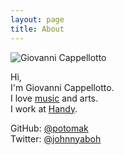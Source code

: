```yaml
---
layout: page
title: About
---
```


[music]: /music.html "Music"
[twitter]: http://twitter.com/johnnyaboh
[github]: http://github.com/potomak
[handy]: http://handy.com

![Giovanni Cappellotto](/assets/me.jpg)

Hi,<br>
I'm Giovanni Cappellotto.<br>
I love [music][music] and arts.<br>
I work at [Handy][handy].

GitHub: [@potomak][github]<br>
Twitter: [@johnnyaboh][twitter]
